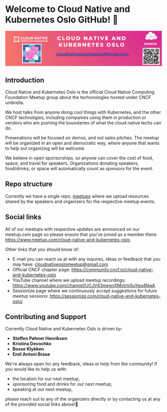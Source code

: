 # Welcome to Cloud Native and Kubernetes Oslo GitHub! 👋
![Cloud Native and Kubernetes Oslo banner](./cnako-banner.jpg)

## Introduction

Cloud Native and Kubernetes Oslo is the official Cloud Native Computing Foundation Meetup group about the techonologies hosted under CNCF umbrella.

We host talks from anyone doing cool things with Kubernetes, and the other CNCF technoligies, including companies using them in production or vendors who are pushing the boundaries of what the cloud native techs can do.

Presenations will be focused on demos, and not sales pitches. The meetup will be organized in an open and democratic way, where anyone that wants to help out organizing will be welcome.

We believe in open sponsorships, so anyone can cover the cost of food, space, and travel for speakers. Organizations donating speakers, food/drinks, or space will automatically count as sponsors for the event.

## Repo structure

Currently we have a single repo, [meetups](https://github.com/Cloud-Native-and-Kubernetes-Oslo/meetups) where we upload resources shared by the speakers and organizers for the respective meetup events. 

## Social links
All of our meetups with respective updates are announced on our meetup.com page so please ensure that you've joined as a member there: https://www.meetup.com/cloud-native-and-kubernetes-oslo

Other links that you should know of:

- E-mail you can reach us at with any inquires, ideas or feedback that you may have: [cloudnativeoslomeetup@gmail.com](cloudnativeoslomeetup@gmail.com)
- Official CNCF chapter page: https://community.cncf.io/cloud-native-and-kubernetes-oslo
- YouTube channel where we upload meetup recordings: https://www.youtube.com/channel/UCJV43megnXMoVm5uYeu4NwA
- Sessionize page where we continuously accept suggestions for future meetup sessions: https://sessionize.com/cloud-native-and-kubernetes-oslo/

## Contributing and Support

Currently Cloud Native and Kubernetes Oslo is driven by:
- **Steffen Pøhner Henriksen**
- **Kristina Devochko**
- **Bosse Klykken**
- **Emil Antoni Brasø**

We're always open for any feedback, ideas or help from the community!
If you would like to help us with:

- the location for our next meetup,
- sponsoring food and drinks for our next meetup,
- speaking at our next meetup,

please reach out to any of the organizers directly or by contacting us at any of the provided social links above!🤗
